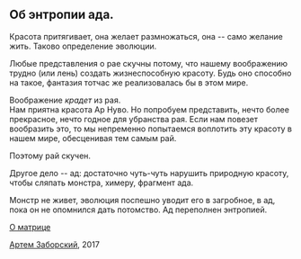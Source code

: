 ## Об энтропии ада.

Красота притягивает, она желает размножаться, она -- само желание жить. Таково определение эволюции. 
  
Любые представления о рае скучны потому, что нашему воображению трудно (или лень) создать жизнеспособную красоту. Будь оно способно на такое, фантазия тотчас же реализовалась бы в этом мире. 

Воображение *крадет* из рая.  
Нам приятна красота Ар Нуво. Но попробуем представить, нечто более прекрасное, нечто годное для убранства рая. Если нам повезет вообразить это, то мы непременно попытаемся воплотить эту красоту в нашем мире, обесценивая тем самым рай.

Поэтому рай скучен. 

Другое дело -- ад: достаточно чуть-чуть нарушить природную красоту, чтобы сляпать монстра, химеру, фрагмент ада. 

Монстр не живет, эволюция поспешно уводит его в загробное, в ад, пока он не опомнился дать потомство. Ад переполнен энтропией. 

  
    
      
[О матрице](http://text.zaborskiy.org/matrix.html)
 

  
  
[Артем Заборский](http://www.zaborskiy.org/), 2017
